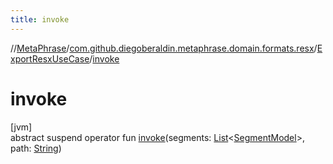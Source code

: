```yaml
---
title: invoke
---
```

//[MetaPhrase](../../../index.html)/[com.github.diegoberaldin.metaphrase.domain.formats.resx](../index.html)/[ExportResxUseCase](index.html)/[invoke](invoke.html)



# invoke



[jvm]\
abstract suspend operator fun [invoke](invoke.html)(segments: [List](https://kotlinlang.org/api/latest/jvm/stdlib/kotlin.collections/-list/index.html)&lt;[SegmentModel](../../com.github.diegoberaldin.metaphrase.domain.project.data/-segment-model/index.html)&gt;, path: [String](https://kotlinlang.org/api/latest/jvm/stdlib/kotlin/-string/index.html))





